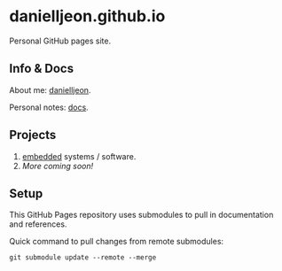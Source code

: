 # danielljeon.github.io

Personal GitHub pages site.

## Info & Docs

About me: [danielljeon](danielljeon).

Personal notes: [docs](docs).

## Projects

1. [embedded](embedded) systems / software.
2. _More coming soon!_

## Setup

This GitHub Pages repository uses submodules to pull in documentation and
references.

Quick command to pull changes from remote submodules:

```shell
git submodule update --remote --merge
```
